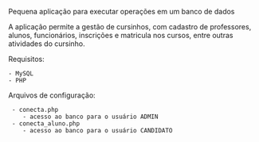 Pequena aplicação para executar operações em um banco de dados

A aplicação permite a gestão de cursinhos, com cadastro de professores, alunos, funcionários, inscrições e matricula nos cursos, entre outras atividades do cursinho.

Requisitos: 

	- MySQL
	- PHP

Arquivos de configuração:

	 - conecta.php
	 	- acesso ao banco para o usuário ADMIN
	 - conecta_aluno.php
	 	- acesso ao banco para o usuário CANDIDATO




